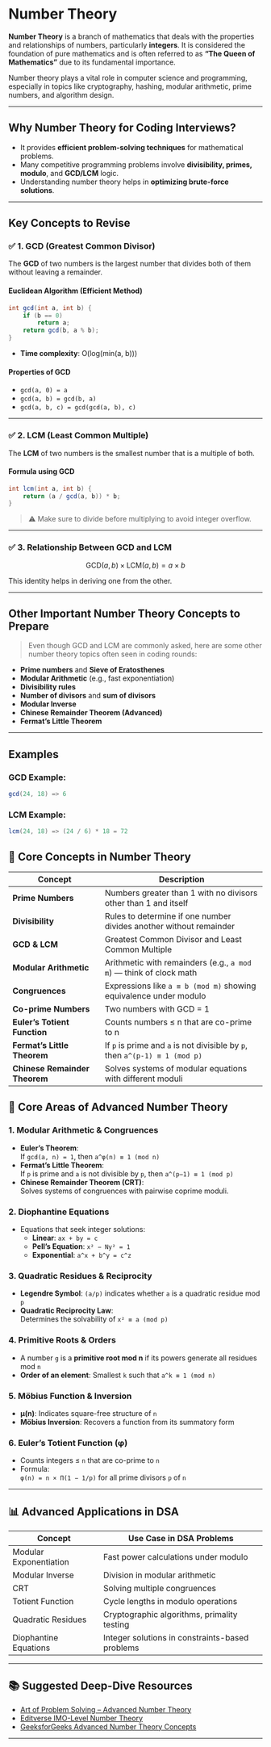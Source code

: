 
# **Number Theory**

**Number Theory** is a branch of mathematics that deals with the properties and relationships of numbers, particularly **integers**. It is considered the foundation of pure mathematics and is often referred to as **“The Queen of Mathematics”** due to its fundamental importance.

Number theory plays a vital role in computer science and programming, especially in topics like cryptography, hashing, modular arithmetic, prime numbers, and algorithm design.

---

## **Why Number Theory for Coding Interviews?**

* It provides **efficient problem-solving techniques** for mathematical problems.
* Many competitive programming problems involve **divisibility, primes, modulo**, and **GCD/LCM** logic.
* Understanding number theory helps in **optimizing brute-force solutions**.

---

## **Key Concepts to Revise**

### ✅ **1. GCD (Greatest Common Divisor)**

The **GCD** of two numbers is the largest number that divides both of them without leaving a remainder.

#### **Euclidean Algorithm** (Efficient Method)

```java
int gcd(int a, int b) {
    if (b == 0)
        return a;
    return gcd(b, a % b);
}
```

* **Time complexity**: O(log(min(a, b)))

#### **Properties of GCD**

* `gcd(a, 0) = a`
* `gcd(a, b) = gcd(b, a)`
* `gcd(a, b, c) = gcd(gcd(a, b), c)`

---

### ✅ **2. LCM (Least Common Multiple)**

The **LCM** of two numbers is the smallest number that is a multiple of both.

#### **Formula using GCD**

```java
int lcm(int a, int b) {
    return (a / gcd(a, b)) * b;
}
```

> ⚠️ Make sure to divide before multiplying to avoid integer overflow.

---

### ✅ **3. Relationship Between GCD and LCM**

$$
\text{GCD}(a, b) \times \text{LCM}(a, b) = a \times b
$$

This identity helps in deriving one from the other.

---

## **Other Important Number Theory Concepts to Prepare**

> Even though GCD and LCM are commonly asked, here are some other number theory topics often seen in coding rounds:

* **Prime numbers** and **Sieve of Eratosthenes**
* **Modular Arithmetic** (e.g., fast exponentiation)
* **Divisibility rules**
* **Number of divisors** and **sum of divisors**
* **Modular Inverse**
* **Chinese Remainder Theorem (Advanced)**
* **Fermat’s Little Theorem**

---

## **Examples**

### GCD Example:

```java
gcd(24, 18) => 6
```

### LCM Example:

```java
lcm(24, 18) => (24 / 6) * 18 = 72
```

## 🧱 Core Concepts in Number Theory

| Concept                     | Description                                                                 |
|----------------------------|-----------------------------------------------------------------------------|
| **Prime Numbers**          | Numbers greater than 1 with no divisors other than 1 and itself             |
| **Divisibility**           | Rules to determine if one number divides another without remainder         |
| **GCD & LCM**              | Greatest Common Divisor and Least Common Multiple                          |
| **Modular Arithmetic**     | Arithmetic with remainders (e.g., `a mod m`) — think of clock math         |
| **Congruences**            | Expressions like `a ≡ b (mod m)` showing equivalence under modulo          |
| **Co-prime Numbers**       | Two numbers with GCD = 1                                                    |
| **Euler’s Totient Function** | Counts numbers ≤ n that are co-prime to n                                 |
| **Fermat’s Little Theorem** | If `p` is prime and `a` is not divisible by `p`, then `a^(p-1) ≡ 1 (mod p)`|
| **Chinese Remainder Theorem** | Solves systems of modular equations with different moduli               |

## 🧠 Core Areas of Advanced Number Theory

### 1. **Modular Arithmetic & Congruences**
- **Euler’s Theorem**:  
  If `gcd(a, n) = 1`, then `a^φ(n) ≡ 1 (mod n)`
- **Fermat’s Little Theorem**:  
  If `p` is prime and `a` is not divisible by `p`, then `a^(p−1) ≡ 1 (mod p)`
- **Chinese Remainder Theorem (CRT)**:  
  Solves systems of congruences with pairwise coprime moduli.

### 2. **Diophantine Equations**
- Equations that seek integer solutions:
  - **Linear**: `ax + by = c`
  - **Pell’s Equation**: `x² − Ny² = 1`
  - **Exponential**: `a^x + b^y = c^z`

### 3. **Quadratic Residues & Reciprocity**
- **Legendre Symbol**: `(a/p)` indicates whether `a` is a quadratic residue mod `p`
- **Quadratic Reciprocity Law**:  
  Determines the solvability of `x² ≡ a (mod p)`

### 4. **Primitive Roots & Orders**
- A number `g` is a **primitive root mod n** if its powers generate all residues mod `n`
- **Order of an element**: Smallest `k` such that `a^k ≡ 1 (mod n)`

### 5. **Möbius Function & Inversion**
- **μ(n)**: Indicates square-free structure of `n`
- **Möbius Inversion**: Recovers a function from its summatory form

### 6. **Euler’s Totient Function (φ)**
- Counts integers ≤ `n` that are co-prime to `n`
- Formula:  
  `φ(n) = n × Π(1 − 1/p)` for all prime divisors `p` of `n`

---

## 📊 Advanced Applications in DSA

| Concept                     | Use Case in DSA Problems                          |
|----------------------------|---------------------------------------------------|
| Modular Exponentiation     | Fast power calculations under modulo              |
| Modular Inverse            | Division in modular arithmetic                    |
| CRT                        | Solving multiple congruences                      |
| Totient Function           | Cycle lengths in modulo operations                |
| Quadratic Residues         | Cryptographic algorithms, primality testing       |
| Diophantine Equations      | Integer solutions in constraints-based problems   |

---

## 📚 Suggested Deep-Dive Resources

- [Art of Problem Solving – Advanced Number Theory](https://artofproblemsolving.com/wiki/index.php/Number_theory/Advanced)
- [Editverse IMO-Level Number Theory](https://editverse.com/advanced-number-theory-and-arithmetic-structures/)
- [GeeksforGeeks Advanced Number Theory Concepts](https://www.geeksforgeeks.org/engineering-mathematics/number-theory/)

---

